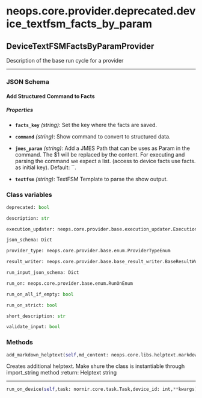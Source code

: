 # neops.core.provider.deprecated.device_textfsm_facts_by_param
## DeviceTextFSMFactsByParamProvider
Description of the base run cycle for a provider

----------
### JSON Schema
#### Add Structured Command to Facts


##### Properties


- **`facts_key`** *(string)*: Set the key where the facts are saved.

- **`command`** *(string)*: Show command to convert to structured data.

- **`jmes_param`** *(string)*: Add a JMES Path that can be uses as Param in the command.
                The $1 will be replaced by the content.
                For executing and parsing the command we expect a list.
                (access to device facts use facts. as initial key). Default: ``.

- **`textfsm`** *(string)*: TextFSM Template to parse the show output.

### Class variables
```python
deprecated: bool
```
```python
description: str
```
```python
execution_updater: neops.core.provider.base.execution_updater.ExecutionUpdater
```
```python
json_schema: Dict
```
```python
provider_type: neops.core.provider.base.enum.ProviderTypeEnum
```
```python
result_writer: neops.core.provider.base.base_result_writer.BaseResultWriter
```
```python
run_input_json_schema: Dict
```
```python
run_on: neops.core.provider.base.enum.RunOnEnum
```
```python
run_on_all_if_empty: bool
```
```python
run_on_strict: bool
```
```python
short_description: str
```
```python
validate_input: bool
```
### Methods
```python
add_markdown_helptext(self,md_content: neops.core.libs.helptext.markdown_content.MarkDownContent) -> 
```
Creates additional helptext. Make shure the class is instantiable through import_string method
:return: Helptext string

----------
```python
run_on_device(self,task: nornir.core.task.Task,device_id: int,**kwargs) -> Any
```